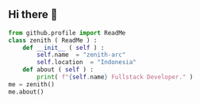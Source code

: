 ## Hi there 👋
```py
from github.profile import ReadMe
class zenith ( ReadMe ) :
    def __init__ ( self ) :
        self.name  = "zenith-arc"
        self.location  = "Indonesia"
    def about ( self ) :
        print( f"{self.name} Fullstack Developer." )
me = zenith()
me.about()
```
<!--

**Here are some ideas to get you started:**

🙋‍♀️ A short introduction - what is your organization all about?
🌈 Contribution guidelines - how can the community get involved?
👩‍💻 Useful resources - where can the community find your docs? Is there anything else the community should know?
🍿 Fun facts - what does your team eat for breakfast?
🧙 Remember, you can do mighty things with the power of [Markdown](https://docs.github.com/github/writing-on-github/getting-started-with-writing-and-formatting-on-github/basic-writing-and-formatting-syntax)
-->
